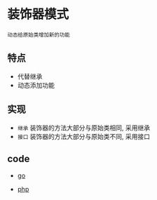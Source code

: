 # 装饰器模式

    动态给原始类增加新的功能

## 特点

- 代替继承
- 动态添加功能

## 实现

- `继承` 装饰器的方法大部分与原始类相同, 采用继承
- `接口` 装饰器的方法大部分与原始类不同, 采用接口

## code

- [go](../script/go/dp/decorator.go)

- [php](src/php_design_patterns/decorator/decorator.php)
